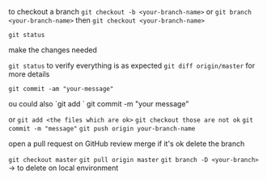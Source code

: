to checkout a branch
 `git checkout -b <your-branch-name>`
 or `git branch <your-branch-name>` then `git checkout <your-branch-name>`

 `git status`

 make the changes needed

 `git status` to verify everything is as expected
 `git diff origin/master` for more details

 `git commit -am "your-message"`
 <!--   == `git add .` and then `git commit -m "your message"
 y -->ou could also `git add <individual_files>` git commit -m "your message"

 or `git add <the files which are ok>`
 `git checkout those are not ok`
 `git commit -m "message"`
 `git push origin your-branch-name`

 open a pull request on GitHub
 review
merge if it's ok
delete the branch

`git checkout master`
`git pull origin master`
`git branch -D <your-branch>` -> to delete on local environment